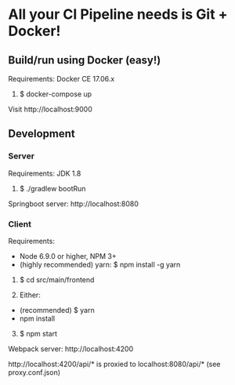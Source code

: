 # All your CI Pipeline needs is Git + Docker!

## Build/run using Docker (easy!)
Requirements: Docker CE 17.06.x

1) $ docker-compose up

Visit http://localhost:9000

## Development
### Server
Requirements: JDK 1.8

1) $ ./gradlew bootRun

Springboot server: http://localhost:8080

### Client
Requirements: 
- Node 6.9.0 or higher, NPM 3+
- (highly recommended) yarn: $ npm install -g yarn

1) $ cd src/main/frontend

2) Either:
- (recommended) $ yarn
- npm install

3) $ npm start

Webpack server: http://localhost:4200

http://localhost:4200/api/* is proxied to localhost:8080/api/* 
(see proxy.conf.json)